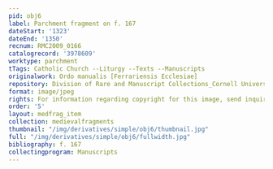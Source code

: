 ```yaml
---
pid: obj6
label: Parchment fragment on f. 167
dateStart: '1323'
dateEnd: '1350'
recnum: RMC2009_0166
catalogrecord: '3978609'
worktype: parchment
tTags: Catholic Church --Liturgy --Texts --Manuscripts
originalwork: Ordo manualis [Ferrariensis Ecclesiae]
repository: Division of Rare and Manuscript Collections_Cornell University Library
format: image/jpeg
rights: For information regarding copyright for this image, send inquiries to rarerepro@cornell.edu
order: '5'
layout: medfrag_item
collection: medievalfragments
thumbnail: "/img/derivatives/simple/obj6/thumbnail.jpg"
full: "/img/derivatives/simple/obj6/fullwidth.jpg"
bibliography: f. 167
collectingprogram: Manuscripts
---
```

